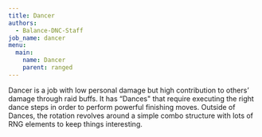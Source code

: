 ```yaml
---
title: Dancer
authors:
  - Balance-DNC-Staff
job_name: dancer
menu:
  main:
    name: Dancer
    parent: ranged
---
```

Dancer is a job with low personal damage but high contribution to others’ damage through raid buffs. It has “Dances" that require executing the right dance steps in order to perform powerful finishing moves. Outside of Dances, the rotation revolves around a simple combo structure with lots of RNG elements to keep things interesting.